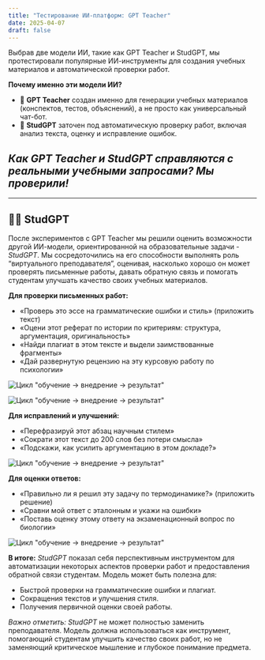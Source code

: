 ```yaml
---
title: "Тестирование ИИ-платформ: GPT Teacher"
date: 2025-04-07
draft: false
---
```

Выбрав две модели ИИ, такие как GPT Teacher и StudGPT, мы протестировали популярные ИИ-инструменты для создания учебных материалов и автоматической проверки работ. 

**Почему именно эти модели ИИ?**

- 🔹 **GPT Teacher** создан именно для генерации учебных материалов (конспектов, тестов, объяснений), а не просто как универсальный чат-бот.
- 🔹 **StudGPT** заточен под автоматическую проверку работ, включая анализ текста, оценку и исправление ошибок.

## _Как GPT Teacher и StudGPT справляются с реальными учебными запросами? Мы проверили!_
---

## 👩‍🎓 StudGPT ##

После экспериментов с GPT Teacher мы решили оценить возможности другой ИИ-модели, ориентированной на образовательные задачи - _StudGPT_. Mы сосредоточились на его способности выполнять роль “виртуального преподавателя”, оценивая, насколько хорошо он может проверять письменные работы, давать обратную связь и помогать студентам улучшать качество своих учебных материалов.

**Для проверки письменных работ:**

- «Проверь это эссе на грамматические ошибки и стиль» (приложить текст)
- «Оцени этот реферат по истории по критериям: структура, аргументация, оригинальность»
- «Найди плагиат в этом тексте и выдели заимствованные фрагменты»
- «Дай развернутую рецензию на эту курсовую работу по психологии»

![Цикл "обучение → внедрение → результат"](/images/cicl7.png) 

![Цикл "обучение → внедрение → результат"](/images/cicl8.png) 

**Для исправлений и улучшений:**

- «Перефразируй этот абзац научным стилем»
- «Сократи этот текст до 200 слов без потери смысла»
- «Подскажи, как усилить аргументацию в этом докладе?»

![Цикл "обучение → внедрение → результат"](/images/cicl9.png) 

**Для оценки ответов:**

- «Правильно ли я решил эту задачу по термодинамике?» (приложить решение)
- «Сравни мой ответ с эталонным и укажи на ошибки»
- «Поставь оценку этому ответу на экзаменационный вопрос по биологии»

![Цикл "обучение → внедрение → результат"](/images/cicl10.png) 


**В итоге:** _StudGPT_ показал себя перспективным инструментом для автоматизации некоторых аспектов проверки работ и предоставления обратной связи студентам. Модель может быть полезна для:

- Быстрой проверки на грамматические ошибки и плагиат.
- Сокращения текстов и улучшения стиля.
- Получения первичной оценки своей работы.

_Важно отметить:_ _StudGPT_ не может полностью заменить преподавателя. Модель должна использоваться как инструмент, помогающий студентам улучшить качество своих работ, но не заменяющий критическое мышление и глубокое понимание предмета.